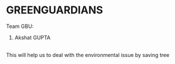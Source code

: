 # GREENGUARDIANS
Team GBU:<br>
1) Akshat GUPTA
<br>
This will help us to deal with the environmental issue by saving tree
